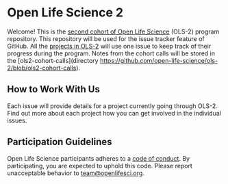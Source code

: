 # Open Life Science 2

Welcome! This is the [second cohort of Open Life Science](https://openlifesci.org/ols-2) (OLS-2) program repository. 
This repository will be used for the issue tracker feature of GitHub. 
All the [projects in OLS-2]() will use one issue to keep track of their progress during the program.
Notes from the cohort calls will be stored in the [ols2-cohort-calls](directory https://github.com/open-life-science/ols-2/blob/ols2-cohort-calls).

## How to Work With Us

Each issue will provide details for a project currently going through OLS-2. 
Find out more about each project how you can get involved in the individual issues.

## Participation Guidelines

Open Life Science participants adheres to a [code of conduct](CODE_OF_CONDUCT.md). 
By participating, you are expected to uphold this code. Please report unacceptable behavior to [team@openlifesci.org](mailto:team@openlifesci.org).

